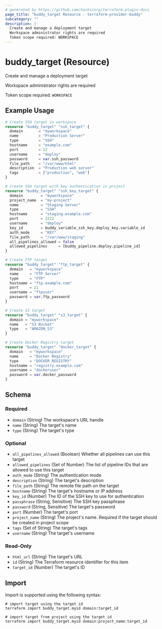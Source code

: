 ```yaml
---
# generated by https://github.com/hashicorp/terraform-plugin-docs
page_title: "buddy_target Resource - terraform-provider-buddy"
subcategory: ""
description: |-
  Create and manage a deployment target
  Workspace administrator rights are required
  Token scope required: WORKSPACE
---
```


# buddy_target (Resource)

Create and manage a deployment target

Workspace administrator rights are required

Token scope required: `WORKSPACE`

## Example Usage

```terraform
# Create SSH target in workspace
resource "buddy_target" "ssh_target" {
  domain       = "myworkspace"
  name         = "Production Server"
  type         = "SSH"
  hostname     = "example.com"
  port         = 22
  username     = "deploy"
  password     = var.ssh_password
  file_path    = "/var/www/html"
  description  = "Production web server"
  tags         = ["production", "web"]
}

# Create SSH target with key authentication in project
resource "buddy_target" "ssh_key_target" {
  domain        = "myworkspace"
  project_name  = "my-project"
  name          = "Staging Server"
  type          = "SSH"
  hostname      = "staging.example.com"
  port          = 2222
  username      = "deploy"
  key_id        = buddy_variable_ssh_key.deploy_key.variable_id
  auth_mode     = "KEY"
  file_path     = "/var/www/staging"
  all_pipelines_allowed = false
  allowed_pipelines     = [buddy_pipeline.deploy.pipeline_id]
}

# Create FTP target
resource "buddy_target" "ftp_target" {
  domain   = "myworkspace"
  name     = "FTP Server"
  type     = "FTP"
  hostname = "ftp.example.com"
  port     = 21
  username = "ftpuser"
  password = var.ftp_password
}

# Create S3 target
resource "buddy_target" "s3_target" {
  domain = "myworkspace"
  name   = "S3 Bucket"
  type   = "AMAZON_S3"
}

# Create Docker Registry target
resource "buddy_target" "docker_target" {
  domain   = "myworkspace"
  name     = "Docker Registry"
  type     = "DOCKER_REGISTRY"
  hostname = "registry.example.com"
  username = "dockeruser"
  password = var.docker_password
}
```

<!-- schema generated by tfplugindocs -->
## Schema

### Required

- `domain` (String) The workspace's URL handle
- `name` (String) The target's name
- `type` (String) The target's type

### Optional

- `all_pipelines_allowed` (Boolean) Whether all pipelines can use this target
- `allowed_pipelines` (Set of Number) The list of pipeline IDs that are allowed to use this target
- `auth_mode` (String) The authentication mode
- `description` (String) The target's description
- `file_path` (String) The remote file path on the target
- `hostname` (String) The target's hostname or IP address
- `key_id` (Number) The ID of the SSH key to use for authentication
- `passphrase` (String, Sensitive) The SSH key passphrase
- `password` (String, Sensitive) The target's password
- `port` (Number) The target's port
- `project_name` (String) The project's name. Required if the target should be created in project scope
- `tags` (Set of String) The target's tags
- `username` (String) The target's username

### Read-Only

- `html_url` (String) The target's URL
- `id` (String) The Terraform resource identifier for this item
- `target_id` (Number) The target's ID

## Import

Import is supported using the following syntax:

```shell
# import target using the target id
terraform import buddy_target.myid domain:target_id

# import target from project using the target id
terraform import buddy_target.myid domain:project_name:target_id
```